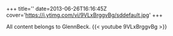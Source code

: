 +++
title=''
date=2013-06-26T16:16:45Z
cover='https://i.ytimg.com/vi/9VLxBrggvBg/sddefault.jpg'
+++

All content belongs to GlennBeck.
{{< youtube 9VLxBrggvBg >}}
